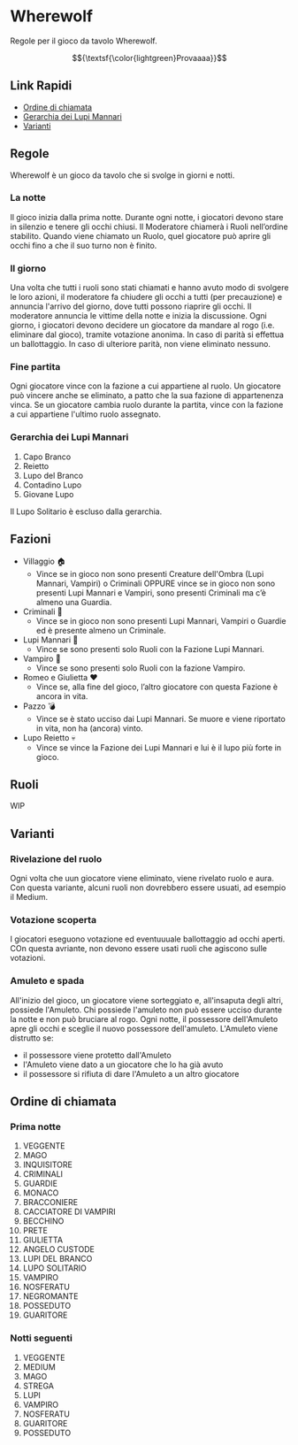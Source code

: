 # Wherewolf

Regole per il gioco da tavolo Wherewolf.

$${\textsf{\color{lightgreen}Provaaaa}}$$

## Link Rapidi

- [Ordine di chiamata](#ordine-di-chiamata)
- [Gerarchia dei Lupi Mannari](#gerarchia-dei-lupi-mannari)
- [Varianti](#varianti)

## Regole

Wherewolf è un gioco da tavolo che si svolge in giorni e notti.

### La notte

Il gioco inizia dalla prima notte.
Durante ogni notte, i giocatori devono stare in silenzio e tenere gli occhi chiusi.
Il Moderatore chiamerà i Ruoli nell’ordine stabilito. Quando viene chiamato un Ruolo, quel giocatore può aprire gli occhi fino a che il suo turno non è finito.

### Il giorno

Una volta che tutti i ruoli sono stati chiamati e hanno avuto modo di svolgere le loro azioni, il moderatore fa chiudere gli occhi a tutti (per precauzione) e annuncia l'arrivo del giorno, dove tutti possono riaprire gli occhi.
Il moderatore annuncia le vittime della notte e inizia la discussione.
Ogni giorno, i giocatori devono decidere un giocatore da mandare al rogo (i.e. eliminare dal gioco), tramite votazione anonima.
In caso di parità si effettua un ballottaggio.
In caso di ulteriore parità, non viene eliminato nessuno.

### Fine partita

Ogni giocatore vince con la fazione a cui appartiene al ruolo.
Un giocatore può vincere anche se eliminato, a patto che la sua fazione di appartenenza vinca.
Se un giocatore cambia ruolo durante la partita, vince con la fazione a cui appartiene l'ultimo ruolo assegnato.

### Gerarchia dei Lupi Mannari

1. Capo Branco
2. Reietto
3. Lupo del Branco
4. Contadino Lupo
5. Giovane Lupo

Il Lupo Solitario è escluso dalla gerarchia.

## Fazioni

- Villaggio :house:
    - Vince se in gioco non sono presenti Creature dell'Ombra (Lupi Mannari, Vampiri) o Criminali OPPURE vince se in gioco non sono presenti Lupi Mannari e Vampiri, sono presenti Criminali ma c’è almeno una Guardia.
- Criminali :knife:
    - Vince se in gioco non sono presenti Lupi Mannari, Vampiri o Guardie ed è presente almeno un Criminale.
- Lupi Mannari :wolf:
    - Vince se sono presenti solo Ruoli con la Fazione Lupi Mannari.
- Vampiro :vampire:
    - Vince se sono presenti solo Ruoli con la fazione Vampiro.
- Romeo e Giulietta :heart:
    - Vince se, alla fine del gioco, l’altro giocatore con questa Fazione è ancora in vita.
- Pazzo :bomb:
    - Vince se è stato ucciso dai Lupi Mannari. Se muore e viene riportato in vita, non ha (ancora) vinto.
- Lupo Reietto :skull:
    - Vince se vince la Fazione dei Lupi Mannari e lui è il lupo più forte in gioco.

## Ruoli

WIP

## Varianti

### Rivelazione del ruolo

Ogni volta che uun giocatore viene eliminato, viene rivelato ruolo e aura.
Con questa variante, alcuni ruoli non dovrebbero essere usuati, ad esempio il Medium.

### Votazione scoperta

I giocatori eseguono votazione ed eventuuuale ballottaggio ad occhi aperti.
COn questa avriante, non devono essere usati ruoli che agiscono sulle votazioni.

### Amuleto e spada

All'inizio del gioco, un giocatore viene sorteggiato e, all'insaputa degli altri, possiede l'Amuleto.
Chi possiede l'amuleto non può essere ucciso durante la notte e non può bruciare al rogo.
Ogni notte, il possessore dell'Amuleto apre gli occhi e sceglie il nuovo possessore dell'amuleto.
L'Amuleto viene distrutto se:

- il possessore viene protetto dall'Amuleto
- l'Amuleto viene dato a un giocatore che lo ha già avuto
- il possessore si rifiuta di dare l'Amuleto a un altro giocatore

## Ordine di chiamata

### Prima notte

1. VEGGENTE
2. MAGO
3. INQUISITORE
4. CRIMINALI
5. GUARDIE
6. MONACO
7. BRACCONIERE
8. CACCIATORE DI VAMPIRI
9. BECCHINO
10. PRETE
11. GIULIETTA
12. ANGELO CUSTODE
13. LUPI DEL BRANCO
14. LUPO SOLITARIO
15. VAMPIRO
16. NOSFERATU
17. NEGROMANTE
18. POSSEDUTO
19. GUARITORE

### Notti seguenti

1. VEGGENTE
2. MEDIUM
3. MAGO
4. STREGA
5. LUPI
6. VAMPIRO
7. NOSFERATU
8. GUARITORE
9. POSSEDUTO
